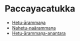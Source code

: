 # Paccayacatukka

* [Hetu-ārammaṇa](Paccayacatukka/Hetu-arammana.md)
* [Nahetu-naārammaṇa](Paccayacatukka/Nahetu-naarammana.md)
* [Hetu-ārammaṇa-anantara](Paccayacatukka/Hetu-arammana-anantara.md)
